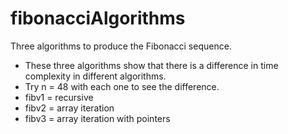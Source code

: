 # fibonacciAlgorithms
Three algorithms to produce the Fibonacci sequence.
+ These three algorithms show that there is a difference in time complexity in different algorithms.
+ Try n = 48 with each one to see the difference.
+ fibv1 = recursive
+ fibv2 = array iteration
+ fibv3 = array iteration with pointers
